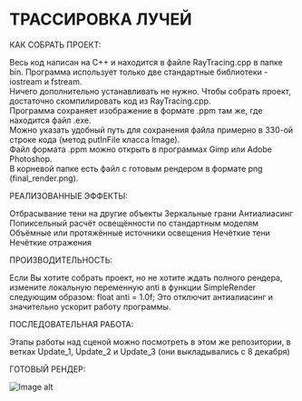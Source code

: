 # ТРАССИРОВКА ЛУЧЕЙ

КАК СОБРАТЬ ПРОЕКТ:

Весь код написан на С++ и находится в файле RayTracing.cpp в папке bin. Программа использует только две стандартные библиотеки - iostream и fstream.   
Ничего дополнительно устанавливать не нужно. Чтобы собрать проект, достаточно скомпилировать код из RayTracing.cpp.  
Программа сохраняет изображение в формате .ppm там же, где находится файл .exe.   
Можно указать удобный путь для сохранения файла примерно в 330-ой строке кода (метод putInFile класса Image).  
Файл формата .ppm можно открыть в программах Gimp или Adobe Photoshop.  
В корневой папке есть файл с готовым рендером в формате png (final_render.png).  

РЕАЛИЗОВАННЫЕ ЭФФЕКТЫ:

Отбрасывание тени на другие объекты
Зеркальные грани
Антиалиасинг
Попиксельный расчёт освещённости по стандартным моделям
Объёмные или протяжённые источники освещения
Нечёткие тени
Нечёткие отражения

ПРОИЗВОДИТЕЛЬНОСТЬ:

Если Вы хотите собрать проект, но не хотите ждать полного рендера, измените локальную переменную anti в функции SimpleRender следующим образом:
float anti = 1.0f;
Это отключит антиалиасинг и значительно ускорит работу программы.

ПОСЛЕДОВАТЕЛЬНАЯ РАБОТА:

Этапы работы над сценой можно посмотреть в этом же репозитории, в ветках Update_1, Update_2 и Update_3
(они выкладывались с 8 декабря)

ГОТОВЫЙ РЕНДЕР:

![Image alt](https://github.com/UlianaPink/CMC-computer-graphics/raw/master/final_render.png)
